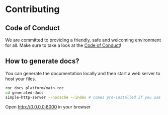 # Contributing

## Code of Conduct

We are committed to providing a friendly, safe and welcoming environment for all. Make sure to take a look at the [Code of Conduct](https://github.com/roc-lang/roc/blob/main/CODE_OF_CONDUCT.md)!

## How to generate docs?

You can generate the documentation locally and then start a web server to host your files.

```bash
roc docs platform/main.roc
cd generated-docs
simple-http-server --nocache --index # comes pre-installed if you use `nix develop`, otherwise use `cargo install simple-http-server`.
```

Open http://0.0.0.0:8000 in your browser
